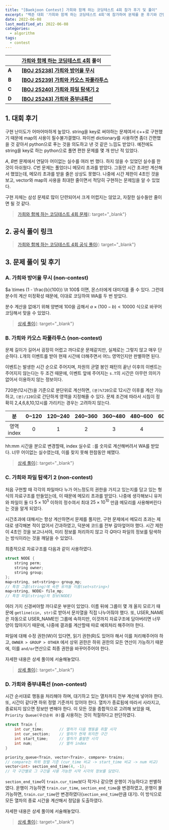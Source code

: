 ```yaml
---
title: "[Baekjoon Contest] 가희와 함께 하는 코딩테스트 4회 참가 후기 및 풀이"
excerpt: "백준 대회 '가희와 함께 하는 코딩테스트 4회'에 참가하여 문제를 푼 후기와 간단한 풀이 작성 및 상세 풀이 링크 연결"
date: 2022-06-08
last_modified_at: 2022-06-08
categories:
  - algorithm
tags:
  - contest
---
```


|||[가희와 함께 하는 코딩테스트 4회](https://burningfalls.github.io/contest/gahui2022-baekjoon-contest/) 풀이|
|:---:|:---:|:---|
|**A**||**[[BOJ 25238] 가희와 방어율 무시](https://burningfalls.github.io/algorithm/boj-25238/)**|
|**B**||**[[BOJ 25239] 가희와 카오스 파풀라투스](https://burningfalls.github.io/algorithm/boj-25239/)**|
|**C**||**[[BOJ 25240] 가희와 파일 탐색기 2](https://burningfalls.github.io/algorithm/boj-25240/)**|
|**D**||**[[BOJ 25243] 가희와 중부내륙선](https://burningfalls.github.io/algorithm/boj-25243/)**|

## 1. 대회 후기

구현 난이도가 어마어마하게 높았다. string을 key로 써야하는 문제여서 c++로 구현했기 때문에 map의 사용이 필수불가결했다. 파이썬 dictionary를 사용하면 좀더 간편했을 것 같아서 python으로 푸는 것을 의도하고 낸 것 같은 느낌도 받았다. 예전에도 string을 key로 하는 python으로 풀면 편한 문제를 몇 개 만난 적 있었다.

$A$, $B$번 문제에서 연달아 어이없는 실수를 여러 번 했다. 하지 않을 수 있었던 실수를 한 것이 아쉬웠다. $C$번 문제는 풀었더니 메모리 초과를 받았다. 그동안 시간 초과만 계산해서 했었는데, 메모리 초과를 받을 줄은 상상도 못했다. 나중에 시간 제한이 4초인 것을 보고, vector와 map의 사용을 최대한 줄이면서 적당히 구현하는 문제임을 알 수 있었다.

구현 자체는 삼성 문제로 많이 단련되어서 크게 어렵지는 않았고, 자잘한 실수들만 줄이면 될 것 같다. 

> [가희와 함께 하는 코딩테스트 4회 문제](https://www.acmicpc.net/category/detail/3132){: target="_blank"}

## 2. 공식 풀이 링크

> [가희와 함께 하는 코딩테스트 4회 공식 풀이](https://www.acmicpc.net/board/view/91939){: target="_blank"}

## 3. 문제 풀이 및 후기

### A. 가희와 방어율 무시 (non-contest)

$a \times (1 - \frac{b}{100}) \lt 100$ 이면, 몬스터에게 대미지를 줄 수 있다. 그런데 분수의 계산 미정확성 때문에, 이대로 코딩하여 WA를 두 번 받았다. 

분수 계산을 없애기 위해 양변에 $100$을 곱해서 $a \times (100 - b) \lt 10000$ 식으로 바꾸어 코딩해서 맞을 수 있었다.

> [상세 풀이](https://burningfalls.github.io/algorithm/boj-25238/){: target="_blank"}

### B. 가희와 카오스 파풀라투스 (non-contest)

문제 길이가 길어서 굉장히 어렵고 까다로운 문제같지만, 실제로는 그렇지 않고 매우 단순하다. $L$개의 이벤트를 받아 현재 시간에 더해주면서 어느 영역인지만 판별하면 된다. 

이벤트는 발생한 시간 순으로 주어지며, 차원의 균열 봉인 패턴의 끝난 이후의 이벤트는 주어지지 않는다는 두 조건 때문에, 이벤트 앞에 주어지는 `s.T`의 시간은 아무런 의미가 없어서 이용하지 않는 정보이다.

720분(12시간)을 기준으로 분단위로 계산하면, `(분)%720`으로 12시간 이후를 계산 가능하고, `(분)/120`으로 간단하게 영역을 지정해줄 수 있다. 문제 조건에 따라서 시침이 정확히 2,4,6,8,10,12시를 가리키는 경우는 고려하지 않는다.

|분|0~120|120~240|240~360|360~480|480~600|600~720|
|:---:|:---:|:---:|:---:|:---:|:---:|:---:|
|영역 index|0|1|2|3|4|5|

hh:mm 시간을 분으로 변경할때, index 실수로 `:`를 숫자로 계산해버려서 WA를 받았다. 너무 어이없는 실수였는데, 이를 찾지 못해 한참동안 헤맸다.

> [상세 풀이](https://burningfalls.github.io/algorithm/boj-25239/){: target="_blank"}

### C. 가희와 파일 탐색기 2 (non-contest)

처음 구현할 때 각각의 파일마다 누가 어느정도의 권한을 가지고 있는지를 담고 있는 형식의 자료구조를 만들었는데, 이 때문에 메모리 초과를 받았다. 나중에 생각해보니 유저와 파일이 둘 다 $5\times 10^5$ 이하의 정수여서 최대 $25\times 10^10$ 만큼 메모리를 사용해버린다는 것을 알게 되었다.

시간초과에 대해서는 항상 계산하면서 문제를 풀지만, 구현 문제에서 메모리 초과는 제대로 생각해본 적이 없어서 간과하였고, 덕분에 코드를 전부 갈아엎어야 했다. 시간 제한이 4초인 것을 보고나서야, 미리 정보를 처리하지 않고 각 $Q$마다 파일의 정보를 탐색하는 방식이라는 것을 깨달을 수 있었다.

최종적으로 자료구조를 다음과 같이 사용하였다.

```cpp
struct NODE {
    string perm;
    string owner;
    string group;
};
map<string, set<string>> group_mp;  
// 특정 그룹(string)에 속한 유저들 이름(set<string>)
map<string, NODE> file_mp;
// 특정 파일(string)의 정보(NODE)
```

여러 가지 신경써야할 까다로운 부분이 있었다. 이름 뒤에 그룹이 몇 개 올지 모르기 때문에 `getline(cin, str)`로 받아서 문자열을 직접 나누어줘야 했다. 또, USER_NAME은 자동으로 USER_NAME인 그룹에 속하지만, 이것까지 자료구조에 담아버리면 너무 양이 많아지기 때문에, 나중에 결과를 계산할때 따로 예외처리 해주어야 한다.

파일에 대해 수정 권한(W)이 있다면, 읽기 권한(R)도 있어야 해서 이를 처리해주어야 하고, `OWNER > GROUP > OTHER` 에서 상위 권한은 하위 권한의 모든 연산이 가능하기 때문에, 이를 `and/or`연산으로 최종 권한을 바꾸어주어야 한다.

자세한 내용은 상세 풀이에 서술해놓았다.

> [상세 풀이](https://burningfalls.github.io/algorithm/boj-25240/){: target="_blank"}

### D. 가희와 중부내륙선 (non-contest)

시간 순서대로 행동을 처리해야 하며, 대기하고 있는 열차까지 전부 계산에 넣어야 한다. 또, 시간이 같다면 하위 정렬 기준까지 있어야 한다. 열차가 종료됨에 따라서 사라지고, 종료되지 않으면 정보만 변해야 한다. 이 모든 것을 종합적으로 고려해 보았을 때, `Priority Queue(우선순위 큐)`를 사용하는 것이 적절하다고 판단하였다.

```cpp
struct Train {
    int cur_time;       // 열차가 다음 행동을 취할 시각
    int cur_section;    // 열차가 현재 위치한 구간
    int start_time;     // 열차가 출발한 시각
    int num;            // 열차 index
}

priority_queue<Train, vector<Train>, compare> trains;
// compare는 하위 정렬 기준 (cur_time 비교 -> start_time 비교 -> num 비교)
vector<int> section_end_time(4, -1);
// 각 구간별로 그 구간을 사용 가능한 시작 시각의 정보를 담았다.
```

`section_end_time`이 `train.cur_time`보다 작거나 같으면 운행이 가능하다고 판별하였다. 운행이 가능하면 `train.cur_time`, `section_end_time`을 변경하였고, 운행이 불가능하면, `train.cur_time`만 변경하였다(`section_end_time`만큼 대기). 이 방식으로 모든 열차의 종료 시간을 계산해서 정답을 도출하였다.

자세한 내용은 상세 풀이에 서술해놓았다.

> [상세 풀이](https://burningfalls.github.io/algorithm/boj-25243/){: target="_blank"}